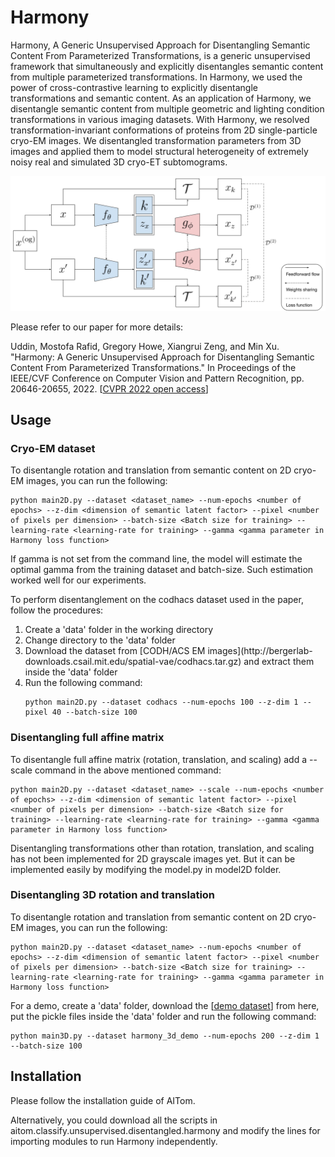 # Harmony

Harmony, A Generic Unsupervised Approach for Disentangling Semantic Content From Parameterized Transformations, is a generic unsupervised framework that simultaneously and explicitly disentangles semantic content from multiple parameterized transformations. In Harmony, we used the power of cross-contrastive learning to explicitly disentangle transformations and semantic content. As an application of Harmony, we disentangle semantic content from multiple geometric and lighting condition transformations in various imaging datasets. With Harmony, we resolved transformation-invariant conformations of proteins from 2D single-particle cryo-EM images. We disentangled transformation parameters from 3D images and applied them to model structural heterogeneity of extremely noisy real and simulated 3D cryo-ET subtomograms. 


<p align="center">
<img src="img/Harmony-model-image.png" width="600">
</p>

Please refer to our paper for more details:

Uddin, Mostofa Rafid, Gregory Howe, Xiangrui Zeng, and Min Xu. "Harmony: A Generic Unsupervised Approach for Disentangling Semantic Content From Parameterized Transformations." In Proceedings of the IEEE/CVF Conference on Computer Vision and Pattern Recognition, pp. 20646-20655, 2022. [[CVPR 2022 open access](https://openaccess.thecvf.com/content/CVPR2022/papers/Uddin_Harmony_A_Generic_Unsupervised_Approach_for_Disentangling_Semantic_Content_From_CVPR_2022_paper.html)]

## Usage

### Cryo-EM dataset

To disentangle rotation and translation from semantic content on 2D cryo-EM images, you can run the following:

```
python main2D.py --dataset <dataset_name> --num-epochs <number of epochs> --z-dim <dimension of semantic latent factor> --pixel <number of pixels per dimension> --batch-size <Batch size for training> --learning-rate <learning-rate for training> --gamma <gamma parameter in Harmony loss function>
```

If gamma is not set from the command line, the model will estimate the optimal gamma from the training dataset and batch-size. Such estimation worked well for our experiments. 

To perform disentanglement on the codhacs dataset used in the paper, follow the procedures:

<ol>

<li>Create a 'data' folder in the working directory</li> 
<li>Change directory to the 'data' folder</li>
<li>Download the dataset from [CODH/ACS EM images](http://bergerlab-downloads.csail.mit.edu/spatial-vae/codhacs.tar.gz) and extract them inside the 'data' folder</li>
<li>Run the following command:

```
python main2D.py --dataset codhacs --num-epochs 100 --z-dim 1 --pixel 40 --batch-size 100
```
</li>
</ol>

### Disentangling full affine matrix 

To disentangle full affine matrix (rotation, translation, and scaling) add a --scale command in the above mentioned command:

```
python main2D.py --dataset <dataset_name> --scale --num-epochs <number of epochs> --z-dim <dimension of semantic latent factor> --pixel <number of pixels per dimension> --batch-size <Batch size for training> --learning-rate <learning-rate for training> --gamma <gamma parameter in Harmony loss function>
```

Disentangling transformations other than rotation, translation, and scaling has not been implemented for 2D grayscale images yet. But it can be implemented easily by modifying the model.py in model2D folder. 

### Disentangling 3D rotation and translation

To disentangle rotation and translation from semantic content on 2D cryo-EM images, you can run the following:

```
python main2D.py --dataset <dataset_name> --num-epochs <number of epochs> --z-dim <dimension of semantic latent factor> --pixel <number of pixels per dimension> --batch-size <Batch size for training> --learning-rate <learning-rate for training> --gamma <gamma parameter in Harmony loss function>
```

For a demo, create a 'data' folder, download the [[demo dataset](https://cmu.box.com/s/vx45o7xa3qbz6tyd0ri6sxgpxus613wy)] from here, put the pickle files inside the 'data' folder and run the following command:

```
python main3D.py --dataset harmony_3d_demo --num-epochs 200 --z-dim 1 --batch-size 100
```


## Installation 
Please follow the installation guide of AITom. 

Alternatively, you could download all the scripts in aitom.classify.unsupervised.disentangled.harmony and modify the lines for importing modules to run Harmony independently. 

